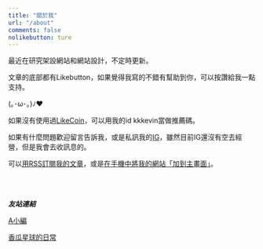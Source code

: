 ```yaml
---
title: "關於我"
url: "/about"
comments: false
nolikebutton: ture
---
```


最近在研究架設網站和網站設計，不定時更新。

文章的底部都有Likebutton，如果覺得我寫的不錯有幫助到你，可以按讚給我一點支持。

(｡･ω･｡)ﾉ♥

如果沒有使用過[LikeCoin](https://like.co/in/register)，可以用我的id kkkevin當做推薦碼。

如果有什麼問題歡迎留言告訴我，或是私訊我的[IG](https://www.instagram.com/blo.blo.blog/)，雖然目前IG還沒有空去經營，但是我會去收訊息的。

可以[用RSS訂閱我的文章](/posts/rss_newsboat_hugo/)，或是[在手機中將我的網站「加到主畫面」](https://livejinju.com/how-to-add-website-shortcut-to-home-screen/)。

<br>
<br>


***友站連結***

[A小編](https://alittleeditor.com/)

[香瓜星球的日常](https://apple1880.pixnet.net/blog)

